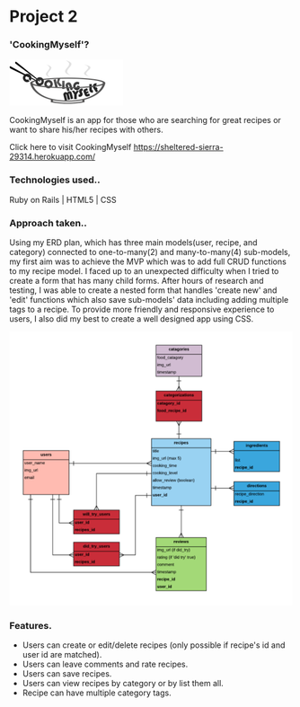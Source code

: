 # Project 2
### 'CookingMyself'?
![](/app/assets/images/logo_small.png?raw=true)

CookingMyself is an app for those who are searching for great recipes or want to share his/her recipes with others.

Click here to visit CookingMyself https://sheltered-sierra-29314.herokuapp.com/

### Technologies used..
Ruby on Rails | HTML5 | CSS

### Approach taken..
Using my ERD plan, which has three main models(user, recipe, and category) connected to one-to-many(2) and many-to-many(4) sub-models, my first aim was to achieve the MVP which was to add full CRUD functions to my recipe model. I faced up to an unexpected difficulty when I tried to create a form that has many child forms. After hours of research and testing, I was able to create a nested form that handles 'create new' and 'edit' functions which also save sub-models' data including adding multiple tags to a recipe. To provide more friendly and responsive experience to users, I also did my best to create a well designed app using CSS.

![](/planning/CookingMyself_ERD_md.png?raw=true)

### Features.
* Users can create or edit/delete recipes (only possible if recipe's id and user id are matched).
* Users can leave comments and rate recipes.
* Users can save recipes.
* Users can view recipes by category or by list them all.
* Recipe can have multiple category tags.
